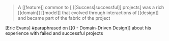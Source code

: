 > A [[feature]] common to  [ [[Success|successful]] projects] was a rich [[domain]] [[model]] that evolved through interactions of [[design]] and became part of the fabric of the project

[Eric Evans] #paraphrased  on [[0 - Domain-Driven Design]] about his experience with failed and successful projects